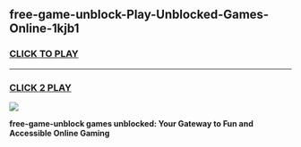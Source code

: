 
## free-game-unblock-Play-Unblocked-Games-Online-1kjb1
<h3>
<a href="https://premium76.site?title=free-game-unblock&ref=24A">CLICK TO PLAY</a></h3>
<hr>

<h3>
<a href="https://premium76.site?title=free-game-unblock&ref=24A">CLICK 2 PLAY</a>
  
</h3>

<a href="https://premium76.site?title=free-game-unblock&ref=24A"><img src="https://clearcache.store/games.png"></a>


**free-game-unblock games unblocked: Your Gateway to Fun and Accessible Online Gaming**
